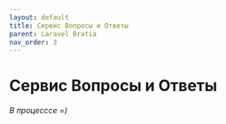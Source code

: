 ```yaml
---
layout: default
title: Сервис Вопросы и Ответы
parent: Laravel Bratia
nav_order: 3
---
```


# Сервис Вопросы и Ответы
*В процесссе =)*

